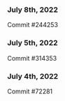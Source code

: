 ### July 8th, 2022

Commit #244253

### July 5th, 2022

Commit #314353


### July 4th, 2022

Commit #72281
